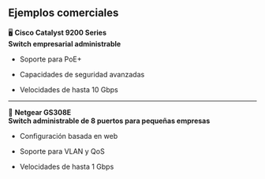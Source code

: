 ## Ejemplos comerciales

🖥️ **Cisco Catalyst 9200 Series**  
__Switch empresarial administrable__

- Soporte para PoE+

- Capacidades de seguridad avanzadas

- Velocidades de hasta 10 Gbps

-----------------------------


🔌 **Netgear GS308E**  
__Switch administrable de 8 puertos para pequeñas empresas__

- Configuración basada en web

- Soporte para VLAN y QoS

- Velocidades de hasta 1 Gbps
